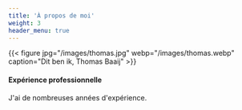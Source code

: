 ```yaml
---
title: 'À propos de moi'
weight: 3
header_menu: true
---
```

{{< figure jpg="/images/thomas.jpg" webp="/images/thomas.webp" caption="Dit ben ik, Thomas Baaij" >}}

#### Expérience professionnelle

J'ai de nombreuses années d'expérience.